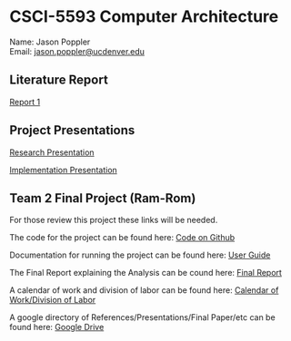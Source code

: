 # CSCI-5593 Computer Architecture
Name: Jason Poppler  
Email: jason.poppler@ucdenver.edu  

## Literature Report
<a href='report_1.pdf'>Report 1</a>

## Project Presentations
<a href='https://drive.google.com/open?id=1a3qR-1s5oO1z7UdWWfGI8CqdJKpoPYJ5Y0f3XejtWfY'>Research Presentation</a>

<a href='https://docs.google.com/presentation/d/1jXLIedGZON015YVOcBwzmQWKGhjKZXhF9WFSupzCGGQ'>Implementation Presentation</a>

## Team 2 Final Project (Ram-Rom)
For those review this project these links will be needed.

The code for the project can be found here: <a href='https://github.com/ram-rom/Final-Project'>Code on Github</a>

Documentation for running the project can be found here: <a href='https://github.com/ram-rom/Final-Project/blob/master/README.md'>User Guide</a>

The Final Report explaining the Analysis can be cound here: <a href='https://drive.google.com/open?id=1klPVsOJg8LXmxrExTDgaPGmM1jjwAn6GvZLb2Y6ghvk'>Final Report</a>

A calendar of work and division of labor can be found here: <a href='https://drive.google.com/open?id=1M7FT6ydVigDMN5pJRr5jXmdwePdYiZf5wPPLWITz9GY'>Calendar of Work/Division of Labor</a>


A google directory of References/Presentations/Final Paper/etc can be found here: <a href='https://drive.google.com/drive/folders/1vNzWmhKQWIFzUsYWOIggq5pv5JwF8a1p?usp=sharing'>Google Drive</a>
